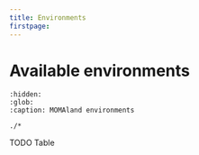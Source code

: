 ```yaml
---
title: Environments
firstpage:
---
```


# Available environments

```{toctree}
:hidden:
:glob:
:caption: MOMAland environments

./*
```

TODO Table

